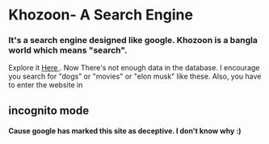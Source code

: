 <h1> Khozoon- A Search Engine</h2>
<h3>It's a search engine designed like google. Khozoon is a bangla world which means "search".</h3>

Explore it <a href="http://codeworld.great-site.net/mySearchEngine/"> Here </a> . Now There's not enough data in the database. 
I encourage you search for "dogs" or "movies" or "elon musk" like these. Also, you have to enter the website in <h2> incognito mode </h2>
<h4> Cause google has marked this site as deceptive. I don't know why :) </h4>

